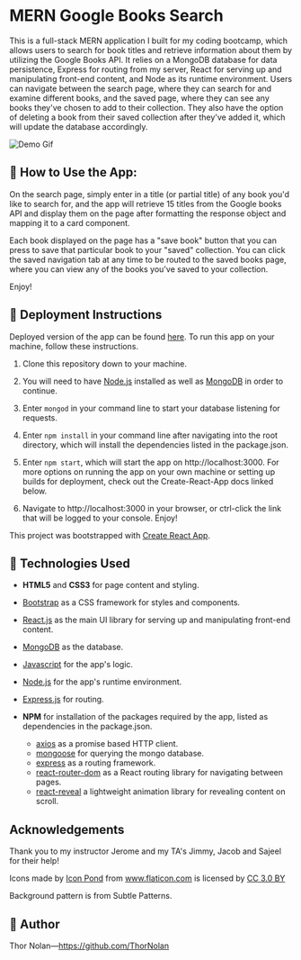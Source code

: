 MERN Google Books Search
==============================================
This is a full-stack MERN application I built for my coding bootcamp, which allows users to search for book titles and retrieve information about them by utilizing the Google Books API. It relies on a MongoDB database for data persistence, Express for routing from my server, React for serving up and manipulating front-end content, and Node as its runtime environment. Users can navigate between the search page, where they can search for and examine different books, and the saved page, where they can see any books they've chosen to add to their collection. They also have the option of deleting a book from their saved collection after they've added it, which will update the database accordingly.  

![Demo Gif](./client/public/react-book-search-demo.gif "Demo gif")

## 🔑 How to Use the App:

On the search page, simply enter in a title (or partial title) of any book you'd like to search for, and the app will retrieve 15 titles from the Google books API and display them on the page after formatting the response object and mapping it to a card component.  

Each book displayed on the page has a "save book" button that you can press to save that particular book to your "saved" collection. You can click the saved navigation tab at any time to be routed to the saved books page, where you can view any of the books you've saved to your collection.

Enjoy!

## 📁 Deployment Instructions

Deployed version of the app can be found [here](https://stormy-badlands-29590.herokuapp.com/). To run this app on your machine, follow these instructions. 

1. Clone this repository down to your machine.
   
2. You will need to have [Node.js](https://nodejs.org/en/) installed as well as [MongoDB](https://www.mongodb.com/) in order to continue.
   
3. Enter `mongod` in your command line to start your database listening for requests. 
   
4. Enter `npm install` in your command line after navigating into the root directory, which will install the dependencies listed in the package.json.
   
5. Enter `npm start`, which will start the app on http://localhost:3000. For more options on running the app on your own machine or setting up builds for deployment, check out the Create-React-App docs linked below.
   
6. Navigate to http://localhost:3000 in your browser, or ctrl-click the link that will be logged to your console. Enjoy!

This project was bootstrapped with [Create React App](https://github.com/facebook/create-react-app).

## 🔧 Technologies Used  

+ **HTML5** and **CSS3** for page content and styling.

+ [Bootstrap](https://getbootstrap.com/) as a CSS framework for styles and components.
  
+ [React.js](https://reactjs.org/) as the main UI library for serving up and manipulating front-end content.
  
+ [MongoDB](https://www.mongodb.com/) as the database.

+ [Javascript](https://www.javascript.com/) for the app's logic.
  
+ [Node.js](https://nodejs.org/en/) for the app's runtime environment.
  
+ [Express.js](https://expressjs.com/) for routing.

+ **NPM** for installation of the packages required by the app, listed as dependencies in the package.json.
  + [axios](https://www.npmjs.com/package/axios) as a promise based HTTP client.
  + [mongoose](https://www.npmjs.com/package/mongoose) for querying the mongo database. 
  + [express](https://www.npmjs.com/package/express) as a routing framework.
  + [react-router-dom](https://www.npmjs.com/package/react-router-dom) as a React routing library for navigating between pages.
  + [react-reveal](https://www.npmjs.com/package/react-reveal) a lightweight animation library for revealing content on scroll.


## Acknowledgements

Thank you to my instructor Jerome and my TA's Jimmy, Jacob and Sajeel for their help! 

<div>Icons made by <a href="https://www.flaticon.com/authors/popcorns-arts" title="Icon Pond">Icon Pond</a> from <a href="https://www.flaticon.com/" 			    title="Flaticon">www.flaticon.com</a> is licensed by <a href="http://creativecommons.org/licenses/by/3.0/" 			    title="Creative Commons BY 3.0" target="_blank">CC 3.0 BY</a></div>

Background pattern is from Subtle Patterns.


## 🌌 Author 

Thor Nolan—https://github.com/ThorNolan